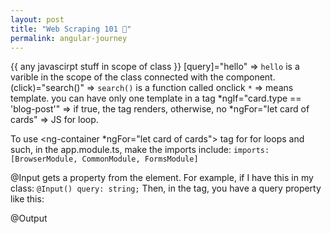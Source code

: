 ```yaml
---
layout: post
title: "Web Scraping 101 🔪"
permalink: angular-journey
---
```


{{ any javascirpt stuff in scope of class }}
[query]="hello" => `hello` is a varible in the scope of the class connected with the component.
(click)="search()" => `search()` is a function called onclick
`*` => means template. you can have only one template in a tag
\*ngIf="card.type == 'blog-post'" => if true, the tag renders, otherwise, no
\*ngFor="let card of cards" => JS for loop.

To use <ng-container \*ngFor="let card of cards"> tag for for loops and such, in the app.module.ts, make the imports include: `imports: [BrowserModule, CommonModule, FormsModule]`

@Input gets a property from the element. For example, if I have this in my class:
`@Input() query: string;`
Then, in the tag, you have a query property like this: <app-mine query="this is cool">

@Output
